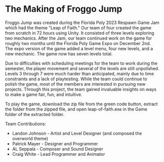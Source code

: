 # The Making of Froggo Jump

Froggo Jump was created during the Florida Poly 2023 Respawn Game Jam which had the theme "Leap of Faith." 
Our team of four created the game from scratch in 72 hours using Unity. It consisted of three levels exploring two mechanics.
After the Jam, our team continued work on the game for roughly two months until the Florida Poly Game Expo on December 2nd.
The expo version of the game added a level menu, four new levels, and a new mechanic.
The game now has seven levels total.

Due to difficulties with scheduling meetings for the team to work during the semester, the player movement and several of the levels are still unpolished.
Levels 3 through 7 were much harder than anticipated, mainly due to time constraints and a lack of playtesting.
While the team could continue to polish the game, most of the members are interested in pursuing new projects. 
Through this project, the team gained invaluable insights on ways to make a game fair, fun, and intuitive.

To play the game, download the zip file from the green code button, extract the folder from the zipped file, and open leap-of-faith.exe in the Game folder of the extracted folder.

Team Contributions:
- Landon Johnson - Artist and Level Designer (and composed the overworld theme)
- Patrick Mayer - Designer and Programmer
- AL Seppala - Composer and Sound Designer
- Craig White - Lead Programmer and Animator
